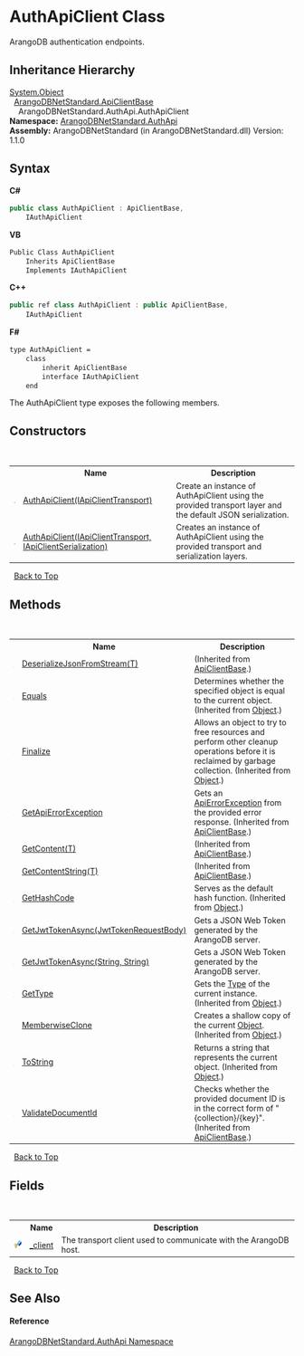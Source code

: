# AuthApiClient Class
 

ArangoDB authentication endpoints.


## Inheritance Hierarchy
<a href="https://docs.microsoft.com/dotnet/api/system.object" target="_blank" rel="noopener noreferrer">System.Object</a><br />&nbsp;&nbsp;<a href="1e4d73ca-864e-e82d-2705-3f6909ffa824">ArangoDBNetStandard.ApiClientBase</a><br />&nbsp;&nbsp;&nbsp;&nbsp;ArangoDBNetStandard.AuthApi.AuthApiClient<br />
**Namespace:**&nbsp;<a href="7c376ec8-a626-bc8c-db3a-834c75a0c46a">ArangoDBNetStandard.AuthApi</a><br />**Assembly:**&nbsp;ArangoDBNetStandard (in ArangoDBNetStandard.dll) Version: 1.1.0

## Syntax

**C#**<br />
``` C#
public class AuthApiClient : ApiClientBase, 
	IAuthApiClient
```

**VB**<br />
``` VB
Public Class AuthApiClient
	Inherits ApiClientBase
	Implements IAuthApiClient
```

**C++**<br />
``` C++
public ref class AuthApiClient : public ApiClientBase, 
	IAuthApiClient
```

**F#**<br />
``` F#
type AuthApiClient =  
    class
        inherit ApiClientBase
        interface IAuthApiClient
    end
```

The AuthApiClient type exposes the following members.


## Constructors
&nbsp;<table><tr><th></th><th>Name</th><th>Description</th></tr><tr><td>![Public method](media/pubmethod.gif "Public method")</td><td><a href="196465d6-a0d8-01de-9815-d3f6491ae296">AuthApiClient(IApiClientTransport)</a></td><td>
Create an instance of AuthApiClient using the provided transport layer and the default JSON serialization.</td></tr><tr><td>![Public method](media/pubmethod.gif "Public method")</td><td><a href="a4c83571-72e6-1552-8151-5176c859d938">AuthApiClient(IApiClientTransport, IApiClientSerialization)</a></td><td>
Creates an instance of AuthApiClient using the provided transport and serialization layers.</td></tr></table>&nbsp;
<a href="#authapiclient-class">Back to Top</a>

## Methods
&nbsp;<table><tr><th></th><th>Name</th><th>Description</th></tr><tr><td>![Protected method](media/protmethod.gif "Protected method")</td><td><a href="6433c40c-fce1-03fc-1b4c-303e659347e6">DeserializeJsonFromStream(T)</a></td><td> (Inherited from <a href="1e4d73ca-864e-e82d-2705-3f6909ffa824">ApiClientBase</a>.)</td></tr><tr><td>![Public method](media/pubmethod.gif "Public method")</td><td><a href="https://docs.microsoft.com/dotnet/api/system.object.equals#system-object-equals(system-object)" target="_blank" rel="noopener noreferrer">Equals</a></td><td>
Determines whether the specified object is equal to the current object.
 (Inherited from <a href="https://docs.microsoft.com/dotnet/api/system.object" target="_blank" rel="noopener noreferrer">Object</a>.)</td></tr><tr><td>![Protected method](media/protmethod.gif "Protected method")</td><td><a href="https://docs.microsoft.com/dotnet/api/system.object.finalize#system-object-finalize" target="_blank" rel="noopener noreferrer">Finalize</a></td><td>
Allows an object to try to free resources and perform other cleanup operations before it is reclaimed by garbage collection.
 (Inherited from <a href="https://docs.microsoft.com/dotnet/api/system.object" target="_blank" rel="noopener noreferrer">Object</a>.)</td></tr><tr><td>![Protected method](media/protmethod.gif "Protected method")</td><td><a href="4cb09346-e57e-8f69-7a27-c36bf1686139">GetApiErrorException</a></td><td>
Gets an <a href="0a4502e4-4207-2375-a5f2-66eb56e92746">ApiErrorException</a> from the provided error response.
 (Inherited from <a href="1e4d73ca-864e-e82d-2705-3f6909ffa824">ApiClientBase</a>.)</td></tr><tr><td>![Protected method](media/protmethod.gif "Protected method")</td><td><a href="46aa3cc6-d616-613c-e079-bd04cf831f6c">GetContent(T)</a></td><td> (Inherited from <a href="1e4d73ca-864e-e82d-2705-3f6909ffa824">ApiClientBase</a>.)</td></tr><tr><td>![Protected method](media/protmethod.gif "Protected method")</td><td><a href="444678d9-f9e5-5efd-39f9-fa8df947605c">GetContentString(T)</a></td><td> (Inherited from <a href="1e4d73ca-864e-e82d-2705-3f6909ffa824">ApiClientBase</a>.)</td></tr><tr><td>![Public method](media/pubmethod.gif "Public method")</td><td><a href="https://docs.microsoft.com/dotnet/api/system.object.gethashcode#system-object-gethashcode" target="_blank" rel="noopener noreferrer">GetHashCode</a></td><td>
Serves as the default hash function.
 (Inherited from <a href="https://docs.microsoft.com/dotnet/api/system.object" target="_blank" rel="noopener noreferrer">Object</a>.)</td></tr><tr><td>![Public method](media/pubmethod.gif "Public method")</td><td><a href="f8432ea2-c5ed-92b6-9ee1-8e3fb5a81b57">GetJwtTokenAsync(JwtTokenRequestBody)</a></td><td>
Gets a JSON Web Token generated by the ArangoDB server.</td></tr><tr><td>![Public method](media/pubmethod.gif "Public method")</td><td><a href="862b322a-3e57-1850-0e74-a2766f3fa40b">GetJwtTokenAsync(String, String)</a></td><td>
Gets a JSON Web Token generated by the ArangoDB server.</td></tr><tr><td>![Public method](media/pubmethod.gif "Public method")</td><td><a href="https://docs.microsoft.com/dotnet/api/system.object.gettype#system-object-gettype" target="_blank" rel="noopener noreferrer">GetType</a></td><td>
Gets the <a href="https://docs.microsoft.com/dotnet/api/system.type" target="_blank" rel="noopener noreferrer">Type</a> of the current instance.
 (Inherited from <a href="https://docs.microsoft.com/dotnet/api/system.object" target="_blank" rel="noopener noreferrer">Object</a>.)</td></tr><tr><td>![Protected method](media/protmethod.gif "Protected method")</td><td><a href="https://docs.microsoft.com/dotnet/api/system.object.memberwiseclone#system-object-memberwiseclone" target="_blank" rel="noopener noreferrer">MemberwiseClone</a></td><td>
Creates a shallow copy of the current <a href="https://docs.microsoft.com/dotnet/api/system.object" target="_blank" rel="noopener noreferrer">Object</a>.
 (Inherited from <a href="https://docs.microsoft.com/dotnet/api/system.object" target="_blank" rel="noopener noreferrer">Object</a>.)</td></tr><tr><td>![Public method](media/pubmethod.gif "Public method")</td><td><a href="https://docs.microsoft.com/dotnet/api/system.object.tostring#system-object-tostring" target="_blank" rel="noopener noreferrer">ToString</a></td><td>
Returns a string that represents the current object.
 (Inherited from <a href="https://docs.microsoft.com/dotnet/api/system.object" target="_blank" rel="noopener noreferrer">Object</a>.)</td></tr><tr><td>![Protected method](media/protmethod.gif "Protected method")</td><td><a href="2e06730e-eeec-2270-4bd5-34efbcd2015d">ValidateDocumentId</a></td><td>
Checks whether the provided document ID is in the correct form of "{collection}/{key}".
 (Inherited from <a href="1e4d73ca-864e-e82d-2705-3f6909ffa824">ApiClientBase</a>.)</td></tr></table>&nbsp;
<a href="#authapiclient-class">Back to Top</a>

## Fields
&nbsp;<table><tr><th></th><th>Name</th><th>Description</th></tr><tr><td>![Protected field](media/protfield.gif "Protected field")</td><td><a href="ec972bc5-232b-5a8a-8188-dac7c6e2f29e">_client</a></td><td>
The transport client used to communicate with the ArangoDB host.</td></tr></table>&nbsp;
<a href="#authapiclient-class">Back to Top</a>

## See Also


#### Reference
<a href="7c376ec8-a626-bc8c-db3a-834c75a0c46a">ArangoDBNetStandard.AuthApi Namespace</a><br />